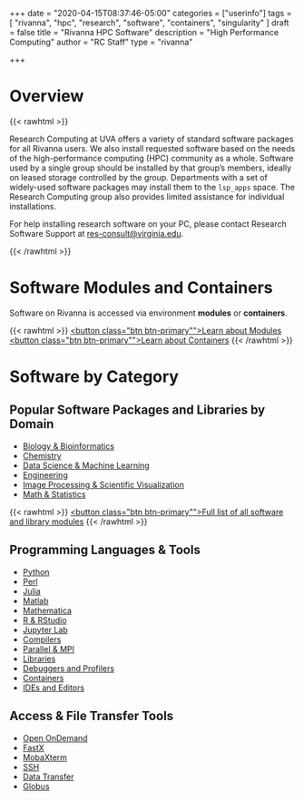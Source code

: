 +++
date = "2020-04-15T08:37:46-05:00"
categories = ["userinfo"]
tags = [
  "rivanna",
  "hpc",
  "research",
  "software",
  "containers",
  "singularity"
]
draft = false
title = "Rivanna HPC Software"
description = "High Performance Computing"
author = "RC Staff"
type = "rivanna"

+++

# Overview
{{< rawhtml >}}
<p class="lead">Research Computing at UVA offers a variety of standard software packages for all Rivanna users. We also install requested software based on the needs of the high-performance computing (HPC) community as a whole. Software used by a single group should be installed by that group’s members, ideally on leased storage controlled by the group. Departments with a set of widely-used software packages may install them to the <code>lsp_apps</code> space. The Research Computing group also provides limited assistance for individual installations.</p>
<p class="lead">For help installing research software on your PC, please contact Research Software Support at <a href="mailto:res-consult@virginia.edu">res-consult@virginia.edu</a>.</p>
{{< /rawhtml >}}

# Software Modules and Containers

Software on Rivanna is accessed via environment **modules** or **containers**.

{{< rawhtml >}}
<a href="/userinfo/rivanna/software/modules/"><button class="btn btn-primary"">Learn about Modules</button></a> &nbsp;
<a href="/userinfo/rivanna/software/containers/"><button class="btn btn-primary"">Learn about Containers</button></a>
{{< /rawhtml >}}

# Software by Category

## Popular Software Packages and Libraries by Domain

* [Biology & Bioinformatics](/userinfo/rivanna/software/bioinformatics)
* [Chemistry](/userinfo/rivanna/software/chemistry)
* [Data Science & Machine Learning](/userinfo/rivanna/software/machine-learning)
* [Engineering](/userinfo/rivanna/software/engineering)
* [Image Processing & Scientific Visualization](/userinfo/rivanna/software/imageprocessing)
* [Math & Statistics](/userinfo/rivanna/software/math-statistics)

{{< rawhtml >}}
<a href="/userinfo/rivanna/software/complete-list/"><button class="btn btn-primary"">Full list of all software and library modules</button></a>
{{< /rawhtml >}}


## Programming Languages & Tools

* [Python](/userinfo/rivanna/software/python)
* [Perl](/userinfo/rivanna/software/perl)
* [Julia](/userinfo/rivanna/software/julia)
* [Matlab](/userinfo/rivanna/software/matlab)
* [Mathematica](/userinfo/rivanna/software/mathematica)
* [R & RStudio](/userinfo/rivanna/software/r)
* [Jupyter Lab](/userinfo/rivanna/software/jupyterlab)
* [Compilers](/userinfo/rivanna/software/compilers)
* [Parallel & MPI](/userinfo/rivanna/software/mpi)
* [Libraries](/userinfo/rivanna/software/libraries)
* [Debuggers and Profilers](/userinfo/rivanna/software/debuggers)
* [Containers](/userinfo/rivanna/software/containers)
* [IDEs and Editors](/userinfo/rivanna/software/ide)

## Access & File Transfer Tools

* [Open OnDemand](/userinfo/rivanna/login/#web-based-access)
* [FastX](/userinfo/rivanna/login/#remote-desktop-access)
* [MobaXterm](/userinfo/rivanna/mobaxterm/)
* [SSH](/userinfo/rivanna/login/#secure-shell-access-ssh)
* [Data Transfer](/userinfo/data-transfer)
* [Globus](/userinfo/globus/)
